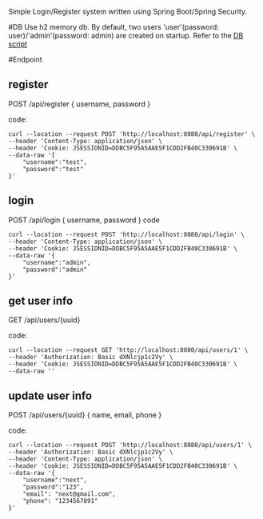 Simple Login/Register system written using Spring Boot/Spring Security.


#DB
Use h2 memory db. By default, two users 'user'(password: user)/'admin'(password: admin) are created on startup. Refer to the [DB script](src/main/resources/data.sql)

#Endpoint

## register
POST /api/register
{
username,
password
}

code:
```
curl --location --request POST 'http://localhost:8080/api/register' \
--header 'Content-Type: application/json' \
--header 'Cookie: JSESSIONID=DDBC5F95A5AAE5F1CDD2FB40C330691B' \
--data-raw '{
	"username":"test",
	"password":"test"
}'
```

## login
POST /api/login
{
username,
password
}
code
```
curl --location --request POST 'http://localhost:8080/api/login' \
--header 'Content-Type: application/json' \
--header 'Cookie: JSESSIONID=DDBC5F95A5AAE5F1CDD2FB40C330691B' \
--data-raw '{
	"username":"admin",
	"password":"admin"
}'
```

## get user info
GET /api/users/{uuid}

code:
```
curl --location --request GET 'http://localhost:8080/api/users/1' \
--header 'Authorization: Basic dXNlcjp1c2Vy' \
--header 'Cookie: JSESSIONID=DDBC5F95A5AAE5F1CDD2FB40C330691B' \
--data-raw ''
```

## update user info
POST /api/users/{uuid}
{
name,
email,
phone
}

code:
```
curl --location --request POST 'http://localhost:8080/api/users/1' \
--header 'Authorization: Basic dXNlcjp1c2Vy' \
--header 'Content-Type: application/json' \
--header 'Cookie: JSESSIONID=DDBC5F95A5AAE5F1CDD2FB40C330691B' \
--data-raw '{
	"username":"next",
	"password":"123",
	"email": "next@gmail.com",
	"phone": "1234567891"
}'
```
